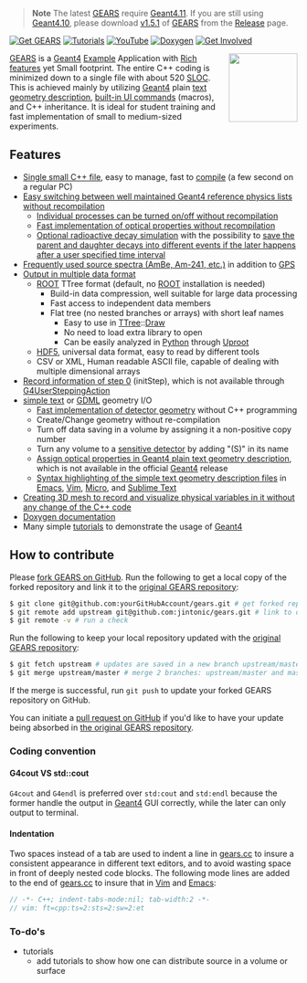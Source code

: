 > **Note**
> The latest [GEARS][] require [Geant4.11](https://geant4.web.cern.ch/support/download). If you are still using [Geant4.10](https://geant4.web.cern.ch/support/download_archive?page=1), please download [v1.5.1](https://github.com/jintonic/gears/releases/tag/v1.5.1) of [GEARS][] from the [Release](https://github.com/jintonic/gears/releases) page.

[![Get GEARS](https://img.shields.io/badge/Get-GEARS-orange?style=flat)](INSTALL)
[![Tutorials](https://img.shields.io/badge/Use-GEARS-blue?style=flat)](tutorials)
[![YouTube](https://img.shields.io/badge/You-Tube-red?style=flat)](https://www.youtube.com/@physino)
[![Doxygen](https://codedocs.xyz/jintonic/gears.svg)](https://codedocs.xyz/jintonic/gears/annotated.html)
[![Get Involved](https://img.shields.io/badge/Get-involved-ff69b4?style=flat)](#how-to-contribute)

<a href="http://physino.xyz/gears/tutorials/detector/visualization/gearsX3D.html"><img align="right" width="120px" src="tutorials/detector/visualization/gears.png"/></a>

[GEARS][] is a [Geant4][] [Example][] Application with [Rich features](#features) yet Small footprint. The entire C++ coding is minimized down to a single file with about 520 [SLOC][]. This is achieved mainly by utilizing [Geant4][] plain [text geometry description][tg], [built-in UI commands][TUI] (macros), and C++ inheritance. It is ideal for student training and fast implementation of small to medium-sized experiments.

[GEARS]: https://github.com/jintonic/gears
[Geant4]: http://geant4.cern.ch
[Example]:http://geant4-userdoc.web.cern.ch/geant4-userdoc/UsersGuides/ForApplicationDeveloper/html/Examples/examples.html
[tg]: http://geant4-userdoc.web.cern.ch/geant4-userdoc/UsersGuides/ForApplicationDeveloper/html/Detector/Geometry/geomASCII.html
[TUI]: http://geant4-userdoc.web.cern.ch/geant4-userdoc/UsersGuides/ForApplicationDeveloper/html/Control/commands.html
[SLOC]: https://en.wikipedia.org/wiki/Source_lines_of_code

## Features

* [Single small C++ file](gears.cc), easy to manage, fast to [compile](INSTALL#compile-gears) (a few second on a regular PC)
* [Easy switching between well maintained Geant4 reference physics lists without recompilation](tutorials/physics)
  * [Individual processes can be turned on/off without recompilation](tutorials/physics#physics-processes)
  * [Fast implementation of optical properties without recompilation](tutorials/physics#optical-properties-of-materials-and-surfaces)
  * [Optional radioactive decay simulation](tutorials/physics#radioactive-decay) with the possibility to [save the parent and daughter decays into different events if the later happens after a user specified time interval](tutorials/physics#split-decay-chain)
* [Frequently used source spectra (AmBe, Am-241, etc.)](tutorials/sources#common-sources) in addition to [GPS](tutorials/sources)
* [Output in multiple data format](tutorials/output)
  * [ROOT](tutorials/output#root) TTree format (default, no [ROOT][] installation is needed)
    * Build-in data compression, well suitable for large data processing
    * Fast access to independent data members
    * Flat tree (no nested branches or arrays) with short leaf names
      * Easy to use in [TTree][]::[Draw][]
      * No need to load extra library to open
      * Can be easily analyzed in [Python][] through [Uproot][]
  * [HDF5][], universal data format, easy to read by different tools
  * CSV or XML, Human readable ASCII file, capable of dealing with multiple dimensional arrays
* [Record information of step 0](tutorials/output#record-information-of-step-0) (initStep), which is not available through [G4UserSteppingAction][]
* [simple text][tg] or [GDML][] geometry I/O
  * [Fast implementation of detector geometry](tutorials/detector) without C++ programming
  * Create/Change geometry without re-compilation
  * Turn off data saving in a volume by assigning it a non-positive copy number
  * Turn any volume to a [sensitive detector](tutorials/detector#sensitive-volume) by adding "(S)" in its name
  * [Assign optical properties in Geant4 plain text geometry description](tutorials/detector/optical), which is not available in the official [Geant4][] release
  * [Syntax highlighting of the simple text geometry description files](tutorials/detector/syntax) in [Emacs](tutorials/detector/syntax#emacs), [Vim](tutorials/detector/syntax#vim), [Micro](tutorials/detector/syntax#micro), and [Sublime Text](tutorials/detector/syntax#sublime-text)
* [Creating 3D mesh to record and visualize physical variables in it without any change of the C++ code](http://geant4-userdoc.web.cern.ch/geant4-userdoc/UsersGuides/ForApplicationDeveloper/html/Detector/commandScore.html)
* [Doxygen documentation](https://codedocs.xyz/jintonic/gears/)
* Many simple [tutorials](tutorials) to demonstrate the usage of [Geant4][]

[ROOT]: https://root.cern.ch
[GPS]: http://geant4-userdoc.web.cern.ch/geant4-userdoc/UsersGuides/ForApplicationDeveloper/html/GettingStarted/generalParticleSource.html
[TTree]: https://root.cern/manual/trees
[Draw]: https://root.cern.ch/doc/master/classTTree.html#a73450649dc6e54b5b94516c468523e45
[Python]: https://www.python.org/
[Uproot]: https://pypi.org/project/uproot
[G4UserSteppingAction]:http://www-geant4.kek.jp/lxr/source/tracking/include/G4UserSteppingAction.hh
[GDML]: https://gdml.web.cern.ch/GDML/
[HDF5]: https://www.hdfgroup.org/downloads/hdf5/

## How to contribute

Please [fork GEARS on GitHub](https://help.github.com/en/github/getting-started-with-github/fork-a-repo). Run the following to get a local copy of the forked repository and link it to the [original GEARS repository][GEARS]:

```sh
$ git clone git@github.com:yourGitHubAccount/gears.git # get forked repository
$ git remote add upstream git@github.com:jintonic/gears.git # link to original repository
$ git remote -v # run a check
```

Run the following to keep your local repository updated with the [original GEARS repository][GEARS]:

```sh
$ git fetch upstream # updates are saved in a new branch upstream/master
$ git merge upstream/master # merge 2 branches: upstream/master and master
```

If the merge is successful, run `git push` to update your forked GEARS repository on GitHub.

You can initiate a [pull request on GitHub](https://help.github.com/en/github/collaborating-with-issues-and-pull-requests/about-pull-requests) if you'd like to have your update being absorbed in [the original GEARS repository][GEARS].

### Coding convention

#### G4cout VS std::cout

`G4cout` and `G4endl` is preferred over `std:cout` and `std:endl` because the former handle the output in [Geant4][] GUI correctly, while the later can only output to terminal.

#### Indentation

Two spaces instead of a tab are used to indent a line in [gears.cc](gears.cc) to insure a consistent appearance in different text editors, and to avoid wasting space in front of deeply nested code blocks. The following mode lines are added to the end of [gears.cc](gears.cc) to insure that in [Vim][] and [Emacs][]:

```cpp
// -*- C++; indent-tabs-mode:nil; tab-width:2 -*-
// vim: ft=cpp:ts=2:sts=2:sw=2:et
```

[Vim]: https://www.vim.org/
[Emacs]: https://www.gnu.org/software/emacs/

### To-do's

- tutorials
  - add tutorials to show how one can distribute source in a volume or surface
